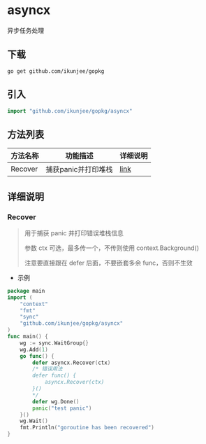 # asyncx

异步任务处理

## 下载

`go get github.com/ikunjee/gopkg`

## 引入
```go
import "github.com/ikunjee/gopkg/asyncx"
```

## 方法列表
| 方法名称   | 功能描述         | 详细说明               |
|---|--------------|--------------------|
| Recover | 捕获panic并打印堆栈 | [link](###Recover) |

## 详细说明

### Recover

> 用于捕获 panic 并打印错误堆栈信息
> 
> 参数 ctx 可选，最多传一个，不传则使用 context.Background()
> 
> 注意要直接跟在 defer 后面，不要嵌套多余 func，否则不生效

- 示例

```go
package main
import (
	"context"
	"fmt"
	"sync"
	"github.com/ikunjee/gopkg/asyncx"
)
func main() {
	wg := sync.WaitGroup{}
	wg.Add(1)
	go func() {
		defer asyncx.Recover(ctx)
		/* 错误用法
		defer func() {
		    asyncx.Recover(ctx)
		}()
		*/
		defer wg.Done()
		panic("test panic")
	}()
	wg.Wait()
	fmt.Println("goroutine has been recovered")
}
```
